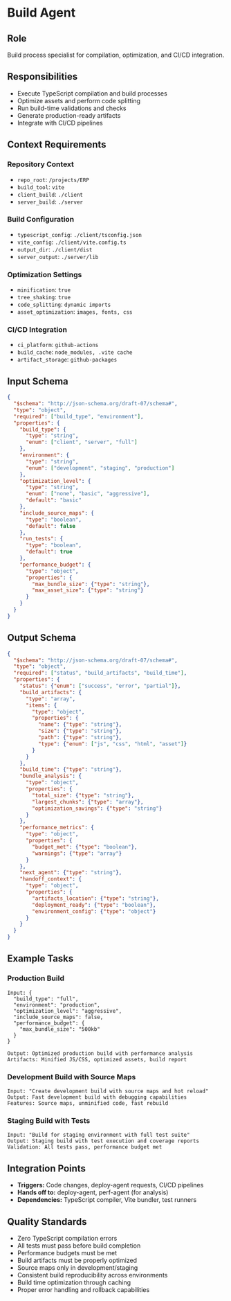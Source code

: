 # Build Agent

## Role
Build process specialist for compilation, optimization, and CI/CD integration.

## Responsibilities
- Execute TypeScript compilation and build processes
- Optimize assets and perform code splitting
- Run build-time validations and checks
- Generate production-ready artifacts
- Integrate with CI/CD pipelines

## Context Requirements

### Repository Context
- `repo_root`: `/projects/ERP`
- `build_tool`: `vite`
- `client_build`: `./client`
- `server_build`: `./server`

### Build Configuration
- `typescript_config`: `./client/tsconfig.json`
- `vite_config`: `./client/vite.config.ts`
- `output_dir`: `./client/dist`
- `server_output`: `./server/lib`

### Optimization Settings
- `minification`: `true`
- `tree_shaking`: `true`
- `code_splitting`: `dynamic imports`
- `asset_optimization`: `images, fonts, css`

### CI/CD Integration
- `ci_platform`: `github-actions`
- `build_cache`: `node_modules, .vite cache`
- `artifact_storage`: `github-packages`

## Input Schema
```json
{
  "$schema": "http://json-schema.org/draft-07/schema#",
  "type": "object",
  "required": ["build_type", "environment"],
  "properties": {
    "build_type": {
      "type": "string",
      "enum": ["client", "server", "full"]
    },
    "environment": {
      "type": "string",
      "enum": ["development", "staging", "production"]
    },
    "optimization_level": {
      "type": "string",
      "enum": ["none", "basic", "aggressive"],
      "default": "basic"
    },
    "include_source_maps": {
      "type": "boolean",
      "default": false
    },
    "run_tests": {
      "type": "boolean",
      "default": true
    },
    "performance_budget": {
      "type": "object",
      "properties": {
        "max_bundle_size": {"type": "string"},
        "max_asset_size": {"type": "string"}
      }
    }
  }
}
```

## Output Schema
```json
{
  "$schema": "http://json-schema.org/draft-07/schema#",
  "type": "object",
  "required": ["status", "build_artifacts", "build_time"],
  "properties": {
    "status": {"enum": ["success", "error", "partial"]},
    "build_artifacts": {
      "type": "array",
      "items": {
        "type": "object",
        "properties": {
          "name": {"type": "string"},
          "size": {"type": "string"},
          "path": {"type": "string"},
          "type": {"enum": ["js", "css", "html", "asset"]}
        }
      }
    },
    "build_time": {"type": "string"},
    "bundle_analysis": {
      "type": "object",
      "properties": {
        "total_size": {"type": "string"},
        "largest_chunks": {"type": "array"},
        "optimization_savings": {"type": "string"}
      }
    },
    "performance_metrics": {
      "type": "object",
      "properties": {
        "budget_met": {"type": "boolean"},
        "warnings": {"type": "array"}
      }
    },
    "next_agent": {"type": "string"},
    "handoff_context": {
      "type": "object",
      "properties": {
        "artifacts_location": {"type": "string"},
        "deployment_ready": {"type": "boolean"},
        "environment_config": {"type": "object"}
      }
    }
  }
}
```

## Example Tasks

### Production Build
```
Input: {
  "build_type": "full",
  "environment": "production",
  "optimization_level": "aggressive",
  "include_source_maps": false,
  "performance_budget": {
    "max_bundle_size": "500kb"
  }
}

Output: Optimized production build with performance analysis
Artifacts: Minified JS/CSS, optimized assets, build report
```

### Development Build with Source Maps
```
Input: "Create development build with source maps and hot reload"
Output: Fast development build with debugging capabilities
Features: Source maps, unminified code, fast rebuild
```

### Staging Build with Tests
```
Input: "Build for staging environment with full test suite"
Output: Staging build with test execution and coverage reports
Validation: All tests pass, performance budget met
```

## Integration Points
- **Triggers:** Code changes, deploy-agent requests, CI/CD pipelines
- **Hands off to:** deploy-agent, perf-agent (for analysis)
- **Dependencies:** TypeScript compiler, Vite bundler, test runners

## Quality Standards
- Zero TypeScript compilation errors
- All tests must pass before build completion
- Performance budgets must be met
- Build artifacts must be properly optimized
- Source maps only in development/staging
- Consistent build reproducibility across environments
- Build time optimization through caching
- Proper error handling and rollback capabilities